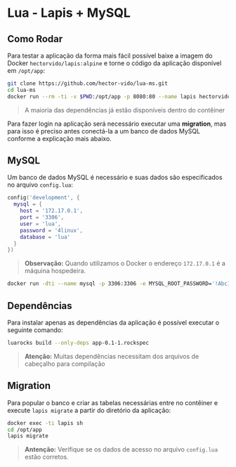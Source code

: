 # Lua - Lapis + MySQL

## Como Rodar

Para testar a aplicação da forma mais fácil possível baixe a imagem do Docker `hectorvido/lapis:alpine` e torne o código da aplicação disponível em `/opt/app`:

```bash
git clone https://github.com/hector-vido/lua-ms.git
cd lua-ms
docker run --rm -ti -v $PWD:/opt/app -p 8080:80 --name lapis hectorvido/lapis:alpine
```

> A maioria das dependências já estão disponíveis dentro do contêiner

Para fazer login na aplicação será necessário executar uma **migration**, mas para isso é preciso antes conectá-la a um banco de dados MySQL conforme a explicação mais abaixo.

## MySQL

Um banco de dados MySQL é necessário e suas dados são especificados no arquivo `config.lua`:

```lua
config('development', {
  mysql = {
    host = '172.17.0.1',
    port = '3306',
    user = 'lua',
    password = '4linux',
    database = 'lua'
  }
})

```

> **Observação:** Quando utilizamos o Docker o endereço `172.17.0.1` é a máquina hospedeira.

```bash
docker run -dti --name mysql -p 3306:3306 -e MYSQL_ROOT_PASSWORD='!Abc123' -e MYSQL_USER=lua -e MYSQL_PASSWORD=4linux -e MYSQL_DATABASE=lua mariadb
```

## Dependências

Para instalar apenas as dependências da aplicação é possível executar o seguinte comando:

```bash
luarocks build --only-deps app-0.1-1.rockspec
```

> **Atenção:** Muitas dependências necessitam dos arquivos de cabeçalho para compilação

## Migration

Para popular o banco e criar as tabelas necessárias entre no contêiner e execute `lapis migrate` a partir do diretório da aplicação:

```bash
docker exec -ti lapis sh
cd /opt/app
lapis migrate
```

> **Antenção:** Verifique se os dados de acesso no arquivo `config.lua` estão corretos.
